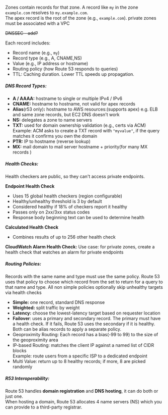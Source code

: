 Zones contain records for that zone. A record like `my` in the zone `example.com` resolves to `my.example.com`.  
The apex record is the root of the zone (e.g., `example.com`).
private zones must be associated with a VPC

~~DNSSEC - add?~~

Each record includes:
- Record name (e.g., `my`)
- Record type (e.g., A, CNAME,NS)
- Value (e.g., IP address or hostname)
- Routing policy (how Route 53 responds to queries)
- TTL: Caching duration. Lower TTL speeds up propagation.
##### DNS Record Types:
- **A / AAAA:** hostname to single or multiple IPv4 / IPv6
- **CNAME:** hostname to hostname, not valid for apex records
- **Alias**(r53 only)**:** hostname to AWS resources:(supports apex)
	e.g. ELB and same zone records, but EC2 DNS doesn't work
- **NS:** delegates a zone to name servers
- **TXT:** used for domain ownership validation (e.g., certs via ACM)
	Example: ACM asks to create a TXT record with `"myvalue"`, if the query matches it confirms you own the domain
- **PTR:** IP to hostname (reverse lookup)
- **MX:** mail domain to mail server hostname + priority(for many MX records )
  
##### Health Checks:
Health checkers are public, so they can't access private endpoints.

**Endpoint Health Check**
- Uses 15 global health checkers (region configurable)
- Healthy/unhealthy threshold is 3 by default
- Considered healthy if 18% of checkers report it healthy
- Passes only on 2xx/3xx status codes
- Response body beginning text can be used to determine health
  
**Calculated Health Check**
- Combines results of up to 256 other health check
  
**CloudWatch Alarm Health Check:**
Use case: for private zones, create a health check that watches an alarm for private endpoints

##### Routing Policies:
Records with the same name and type must use the same policy.
Route 53 uses that policy to choose which record from the set to return for a query to that name and type.
All non simple policies optionally skip unhealthy targets via health checks
- **Simple:** one record, standard DNS response
- **Weighted:** split traffic by weight
- **Latency:** choose the lowest-latency target based on requester location
- **Failover**: uses a primary and secondary record. The primary must have a health check. If it fails, Route 53 uses the secondary if it is healthy. Both can be alias records to apply a separate policy.
- Geoproximity Routing: Each record has a bias(-99 to 99) to the size of the geoproximity area
- IP-based Routing: matches the client IP against a named list of CIDR blocks  
	Example: route users from a specific ISP to a dedicated endpoint
- Multi Value: return up to 8 healthy records; if more, 8 are picked randomly
  
##### R53 Interoperability:
Route 53 handles **domain registration** and **DNS hosting**, it can do both or just one.  
When hosting a domain, Route 53 allocates 4 name servers (NS) which you can provide to a third-party registrar.
